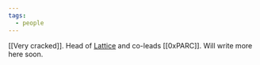 ```yaml
---
tags:
  - people
---
```

[[Very cracked]]. Head of [Lattice](https://lattice.xyz) and co-leads [[0xPARC]]. Will write more here soon.